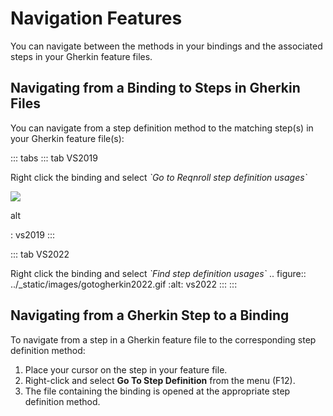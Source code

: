 
# Navigation Features

You can navigate between the methods in your bindings and the associated
steps in your Gherkin feature files.

## Navigating from a Binding to Steps in Gherkin Files

You can navigate from a step definition method to the matching step(s)
in your Gherkin feature file(s):

::: tabs
::: tab
VS2019

Right click the binding and select *\`Go to Reqnroll step definition
usages\`*

![](/_static/images/gotogherkin2019.gif)

alt

:   vs2019
:::

::: tab
VS2022

Right click the binding and select *\`Find step definition usages\`* ..
figure:: ../\_static/images/gotogherkin2022.gif :alt: vs2022
:::
:::

## Navigating from a Gherkin Step to a Binding

To navigate from a step in a Gherkin feature file to the corresponding
step definition method:

1.  Place your cursor on the step in your feature file.
2.  Right-click and select **Go To Step Definition** from the menu
    (F12).
3.  The file containing the binding is opened at the appropriate step
    definition method.

